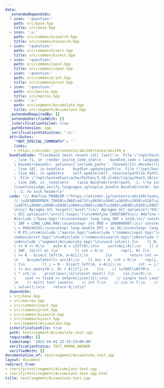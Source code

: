 ```yaml
---
data:
  _extendedDependsOn:
  - icon: ':question:'
    path: src/base.hpp
    title: src/base.hpp
  - icon: ':x:'
    path: src/common/bisearch.hpp
    title: src/common/bisearch.hpp
  - icon: ':question:'
    path: src/common/bisect.hpp
    title: src/common/bisect.hpp
  - icon: ':question:'
    path: src/common/input.hpp
    title: src/common/input.hpp
  - icon: ':question:'
    path: src/common/print.hpp
    title: src/common/print.hpp
  - icon: ':question:'
    path: src/macros.hpp
    title: src/macros.hpp
  - icon: ':x:'
    path: src/segment/Accumulate.hpp
    title: src/segment/Accumulate.hpp
  _extendedRequiredBy: []
  _extendedVerifiedWith: []
  _isVerificationFailed: true
  _pathExtension: cpp
  _verificationStatusIcon: ':x:'
  attributes:
    '*NOT_SPECIAL_COMMENTS*': ''
    links:
    - https://atcoder.jp/contests/abc149/tasks/abc149_e
  bundledCode: "Traceback (most recent call last):\n  File \"/opt/hostedtoolcache/Python/3.10.2/x64/lib/python3.10/site-packages/onlinejudge_verify/documentation/build.py\"\
    , line 71, in _render_source_code_stat\n    bundled_code = language.bundle(stat.path,\
    \ basedir=basedir, options={'include_paths': [basedir]}).decode()\n  File \"/opt/hostedtoolcache/Python/3.10.2/x64/lib/python3.10/site-packages/onlinejudge_verify/languages/cplusplus.py\"\
    , line 187, in bundle\n    bundler.update(path)\n  File \"/opt/hostedtoolcache/Python/3.10.2/x64/lib/python3.10/site-packages/onlinejudge_verify/languages/cplusplus_bundle.py\"\
    , line 401, in update\n    self.update(self._resolve(pathlib.Path(included), included_from=path))\n\
    \  File \"/opt/hostedtoolcache/Python/3.10.2/x64/lib/python3.10/site-packages/onlinejudge_verify/languages/cplusplus_bundle.py\"\
    , line 260, in _resolve\n    raise BundleErrorAt(path, -1, \"no such header\"\
    )\nonlinejudge_verify.languages.cplusplus_bundle.BundleErrorAt: base.hpp: line\
    \ -1: no such header\n"
  code: "// #define PROBLEM \"https://atcoder.jp/contests/abc149/tasks/abc149_e\"\n\
    // \u203BDROPBOX_TOKEN\u306E\u671F\u9650\u304C\u3059\u3050\u5207\u308C\u3066\u3057\
    \u307E\u3046\u3088\u3046\u306A\u306E\u3067\u3001\u4E00\u65E6\u505C\u6B62\u3002\
    \n\n// #pragma GCC target(\"avx2\")\n// #pragma GCC optimize(\"O3\")\n// #pragma\
    \ GCC optimize(\"unroll-loops\")\n\n#define CONSTANTS\n// #define CAST_MINT_TO_LL\n\
    #include \"base.hpp\"\n\nconstexpr long long INF = 1e18;\n// constexpr long long\
    \ INF = LONG_LONG_MAX;\nconstexpr int MOD = 1000000007;\n// constexpr int MOD\
    \ = 998244353;\nconstexpr long double EPS = 1e-10;\nconstexpr long double PI =\
    \ M_PI;\n\n#include \"macros.hpp\"\n#include \"common/input.hpp\"\n#include \"\
    common/print.hpp\"\n\n#include \"common/bisearch.hpp\"\n#include \"common/bisect.hpp\"\
    \n#include \"segment/Accumulate.hpp\"\n\nvoid solve() {\n    ll N, M;\n    cin\
    \ >> N >> M;\n    auto A = LIST(N);\n\n    sort(ALL(A));\n    ll x = bisearch_min(0,\
    \ INF, [&](ll m) {\n        ll cnt = 0;\n        rep(i, N) {\n            cnt\
    \ += N - bisect_left(A, m-A[i]);\n        }\n        return cnt <= M;\n    });\n\
    \n    Accumulate<ll> acc(A);\n    ll ans = 0, cnt = M;\n    rep(i, N-1, -1, -1)\
    \ {\n        ll j = N - bisect_left(A, x-A[i]);\n        cnt -= j;\n        ans\
    \ += acc.query(N-j, N) + A[i]*j;\n    }\n    // \u7AEF\u6570\n    ans += (x-1)\
    \ * cnt;\n    print(ans);\n}\n\nint main() {\n    cin.tie(0);\n    ios::sync_with_stdio(false);\n\
    \    cout << fixed << setprecision(15);\n\n    // single test case\n    solve();\n\
    \n    // multi test cases\n    // int T;\n    // cin >> T;\n    // while (T--)\
    \ solve();\n\n    return 0;\n}\n"
  dependsOn:
  - src/base.hpp
  - src/macros.hpp
  - src/common/input.hpp
  - src/common/print.hpp
  - src/common/bisearch.hpp
  - src/common/bisect.hpp
  - src/segment/Accumulate.hpp
  isVerificationFile: true
  path: test/segment/Accumulate.test.cpp
  requiredBy: []
  timestamp: '2022-04-01 22:35:23+09:00'
  verificationStatus: TEST_WRONG_ANSWER
  verifiedWith: []
documentation_of: test/segment/Accumulate.test.cpp
layout: document
redirect_from:
- /verify/test/segment/Accumulate.test.cpp
- /verify/test/segment/Accumulate.test.cpp.html
title: test/segment/Accumulate.test.cpp
---
```

